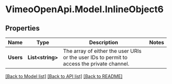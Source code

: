 # VimeoOpenApi.Model.InlineObject6
## Properties

Name | Type | Description | Notes
------------ | ------------- | ------------- | -------------
**Users** | **List&lt;string&gt;** | The array of either the user URIs or the user IDs to permit to access the private channel. | 

[[Back to Model list]](../README.md#documentation-for-models) [[Back to API list]](../README.md#documentation-for-api-endpoints) [[Back to README]](../README.md)

